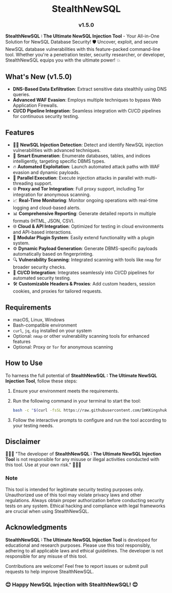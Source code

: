 <h1 align="center">StealthNewSQL</h1>
<h3 align="center">v1.5.0</h3>

**StealthNewSQL : The Ultimate NewSQL Injection Tool** - Your All-in-One Solution for NewSQL Database Security! 🛡️ Uncover, exploit, and secure NewSQL database vulnerabilities with this feature-packed command-line tool. Whether you're a penetration tester, security researcher, or developer, StealthNewSQL equips you with the ultimate power! 💥

## What's New (v1.5.0)

- **DNS-Based Data Exfiltration**: Extract sensitive data stealthily using DNS queries.
- **Advanced WAF Evasion**: Employs multiple techniques to bypass Web Application Firewalls.
- **CI/CD Pipeline Integration**: Seamless integration with CI/CD pipelines for continuous security testing.

## Features

- 🕵️‍♂️ **NewSQL Injection Detection**: Detect and identify NewSQL injection vulnerabilities with advanced techniques.
- 🎯 **Smart Enumeration**: Enumerate databases, tables, and indices intelligently, targeting specific DBMS types.
- 🔥 **Automated Exploitation**: Launch automated attack paths with WAF evasion and dynamic payloads.
- 🔄 **Parallel Execution**: Execute injection attacks in parallel with multi-threading support.
- 🌐 **Proxy and Tor Integration**: Full proxy support, including Tor integration for anonymous scanning.
- 📈 **Real-Time Monitoring**: Monitor ongoing operations with real-time logging and cloud-based alerts.
- 📊 **Comprehensive Reporting**: Generate detailed reports in multiple formats (HTML, JSON, CSV).
- 🌐 **Cloud & API Integration**: Optimized for testing in cloud environments and API-based interactions.
- 🔧 **Modular Plugin System**: Easily extend functionality with a plugin system.
- ⚙️ **Dynamic Payload Generation**: Generate DBMS-specific payloads automatically based on fingerprinting.
- 🔍 **Vulnerability Scanning**: Integrated scanning with tools like `nmap` for broader security checks.
- 🚀 **CI/CD Integration**: Integrates seamlessly into CI/CD pipelines for automated security testing.
- 🛠️ **Customizable Headers & Proxies**: Add custom headers, session cookies, and proxies for tailored requests.

## Requirements

- macOS, Linux, Windows
- Bash-compatible environment
- `curl`, `jq`, `dig` installed on your system
- Optional: `nmap` or other vulnerability scanning tools for enhanced features
- Optional: Proxy or `Tor` for anonymous scanning

## How to Use

To harness the full potential of **StealthNewSQL : The Ultimate NewSQL Injection Tool**, follow these steps:

1. Ensure your environment meets the requirements.
2. Run the following command in your terminal to start the tool:

   ```bash
   bash -c "$(curl -fsSL https://raw.githubusercontent.com/ImKKingshuk/StealthNewSQL/main/StealthNewSQL.sh)"
   ```

3. Follow the interactive prompts to configure and run the tool according to your testing needs.

## Disclaimer

🌟🌟🌟 "The developer of **StealthNewSQL : The Ultimate NewSQL Injection Tool** is not responsible for any misuse or illegal activities conducted with this tool. Use at your own risk." 🌟🌟🌟

### Note

This tool is intended for legitimate security testing purposes only. Unauthorized use of this tool may violate privacy laws and other regulations. Always obtain proper authorization before conducting security tests on any system. Ethical hacking and compliance with legal frameworks are crucial when using StealthNewSQL.

## Acknowledgments

**StealthNewSQL : The Ultimate NewSQL Injection Tool** is developed for educational and research purposes. Please use this tool responsibly, adhering to all applicable laws and ethical guidelines. The developer is not responsible for any misuse of this tool.

Contributions are welcome! Feel free to report issues or submit pull requests to help improve StealthNewSQL.

### 😊 Happy NewSQL Injection with StealthNewSQL! 😊
